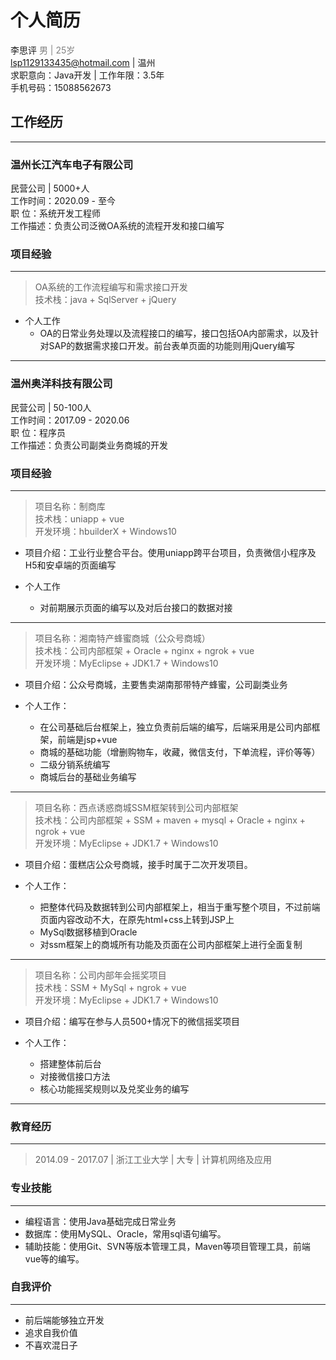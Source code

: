 # 个人简历
李思评  <font color="gray">男 | 25岁 </font>  
lsp1129133435@hotmail.com | 温州  
求职意向：Java开发 | 工作年限：3.5年  
手机号码：15088562673  
## 工作经历  
---  

### 温州长江汽车电子有限公司  
民营公司 | 5000+人  
工作时间：2020.09 - 至今  
职 位：系统开发工程师  
工作描述：负责公司泛微OA系统的流程开发和接口编写
### 项目经验
---
>OA系统的工作流程编写和需求接口开发  
技术栈：java + SqlServer + jQuery  
* 个人工作
   * OA的日常业务处理以及流程接口的编写，接口包括OA内部需求，以及针对SAP的数据需求接口开发。前台表单页面的功能则用jQuery编写 

---

### 温州奥洋科技有限公司  
民营公司 | 50-100人  
工作时间：2017.09 - 2020.06  
职 位：程序员  
工作描述：负责公司副类业务商城的开发
### 项目经验
--- 
>项目名称：制商库  
技术栈：uniapp + vue  
开发环境：hbuilderX + Windows10  
* 项目介绍：工业行业整合平台。使用uniapp跨平台项目，负责微信小程序及H5和安卓端的页面编写  
* 个人工作  
   
   * 对前期展示页面的编写以及对后台接口的数据对接
---
>项目名称：湘南特产蜂蜜商城（公众号商城）  
技术栈：公司内部框架 + Oracle + nginx + ngrok + vue  
开发环境：MyEclipse + JDK1.7 + Windows10  
* 项目介绍：公众号商城，主要售卖湖南那带特产蜂蜜，公司副类业务
* 个人工作：
   
   * 在公司基础后台框架上，独立负责前后端的编写，后端采用是公司内部框架，前端是jsp+vue
   * 商城的基础功能（增删购物车，收藏，微信支付，下单流程，评价等等）
   * 二级分销系统编写
   * 商城后台的基础业务编写
---
>项目名称：西点诱惑商城SSM框架转到公司内部框架  
技术栈：公司内部框架 + SSM + maven + mysql + Oracle + nginx + ngrok + vue  
开发环境：MyEclipse + JDK1.7 + Windows10 
* 项目介绍：蛋糕店公众号商城，接手时属于二次开发项目。
* 个人工作：
   
   * 把整体代码及数据转到公司内部框架上，相当于重写整个项目，不过前端页面内容改动不大，在原先html+css上转到JSP上
   * MySql数据移植到Oracle
   * 对ssm框架上的商城所有功能及页面在公司内部框架上进行全面复制
   
---
>项目名称：公司内部年会摇奖项目  
技术栈：SSM + MySql + ngrok + vue  
开发环境：MyEclipse + JDK1.7 + Windows10  
* 项目介绍：编写在参与人员500+情况下的微信摇奖项目
* 个人工作：
   
   * 搭建整体前后台
   * 对接微信接口方法
   * 核心功能摇奖规则以及兑奖业务的编写
   
---
### 教育经历  
---
>2014.09 - 2017.07 | 浙江工业大学 | 大专 | 计算机网络及应用

### 专业技能
---
* 编程语言：使用Java基础完成日常业务
* 数据库：使用MySQL、Oracle，常用sql语句编写。
* 辅助技能：使用Git、SVN等版本管理工具，Maven等项目管理工具，前端vue等的编写。
### 自我评价  
---
* 前后端能够独立开发
* 追求自我价值
* 不喜欢混日子
